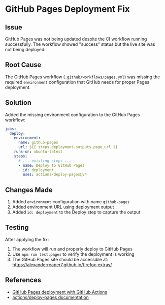 # GitHub Pages Deployment Fix

## Issue
GitHub Pages was not being updated despite the CI workflow running successfully. The workflow showed "success" status but the live site was not being deployed.

## Root Cause
The GitHub Pages workflow (`.github/workflows/pages.yml`) was missing the required `environment` configuration that GitHub needs for proper Pages deployment.

## Solution
Added the missing environment configuration to the GitHub Pages workflow:

```yaml
jobs:
  deploy:
    environment:
      name: github-pages
      url: ${{ steps.deployment.outputs.page_url }}
    runs-on: ubuntu-latest
    steps:
      # ... existing steps ...
      - name: Deploy to GitHub Pages
        id: deployment
        uses: actions/deploy-pages@v4
```

## Changes Made
1. Added `environment` configuration with name `github-pages`
2. Added environment URL using deployment output
3. Added `id: deployment` to the Deploy step to capture the output

## Testing
After applying the fix:
1. The workflow will run and properly deploy to GitHub Pages
2. Use `npm run test:pages` to verify the deployment is working
3. The GitHub Pages site should be accessible at: https://alexanderreaper7.github.io/firefox-extras/

## References
- [GitHub Pages deployment with GitHub Actions](https://docs.github.com/en/pages/getting-started-with-github-pages/configuring-a-publishing-source-for-your-github-pages-site#publishing-with-a-custom-github-actions-workflow)
- [actions/deploy-pages documentation](https://github.com/actions/deploy-pages)